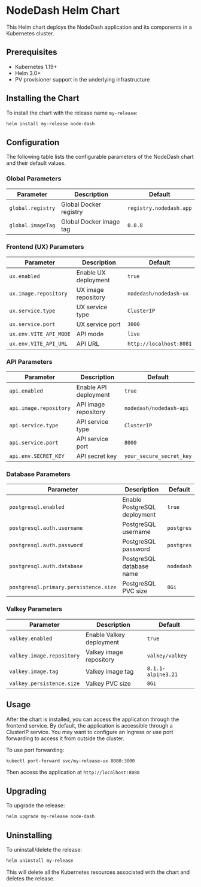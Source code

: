 # NodeDash Helm Chart

This Helm chart deploys the NodeDash application and its components in a Kubernetes cluster.

## Prerequisites

- Kubernetes 1.19+
- Helm 3.0+
- PV provisioner support in the underlying infrastructure

## Installing the Chart

To install the chart with the release name `my-release`:

```bash
helm install my-release node-dash
```

## Configuration

The following table lists the configurable parameters of the NodeDash chart and their default values.

### Global Parameters

| Parameter | Description | Default                 |
|-----------|-------------|-------------------------|
| `global.registry` | Global Docker registry | `registry.nodedash.app` |
| `global.imageTag` | Global Docker image tag | `0.0.8`                 |

### Frontend (UX) Parameters

| Parameter | Description | Default                |
|-----------|-------------|------------------------|
| `ux.enabled` | Enable UX deployment | `true`                 |
| `ux.image.repository` | UX image repository | `nodedash/nodedash-ux` |
| `ux.service.type` | UX service type | `ClusterIP`            |
| `ux.service.port` | UX service port | `3000`                 |
| `ux.env.VITE_API_MODE` | API mode | `live`                 |
| `ux.env.VITE_API_URL` | API URL | `http://localhost:8081` |

### API Parameters

| Parameter | Description | Default                  |
|-----------|-------------|--------------------------|
| `api.enabled` | Enable API deployment | `true`                   |
| `api.image.repository` | API image repository | `nodedash/nodedash-api`  |
| `api.service.type` | API service type | `ClusterIP`              |
| `api.service.port` | API service port | `8000`                   |
| `api.env.SECRET_KEY` | API secret key | `your_secure_secret_key` |

### Database Parameters

| Parameter | Description | Default    |
|-----------|-------------|------------|
| `postgresql.enabled` | Enable PostgreSQL deployment | `true`     |
| `postgresql.auth.username` | PostgreSQL username | `postgres` |
| `postgresql.auth.password` | PostgreSQL password | `postgres` |
| `postgresql.auth.database` | PostgreSQL database name | `nodedash` |
| `postgresql.primary.persistence.size` | PostgreSQL PVC size | `8Gi`      |

### Valkey Parameters

| Parameter | Description | Default |
|-----------|-------------|---------|
| `valkey.enabled` | Enable Valkey deployment | `true` |
| `valkey.image.repository` | Valkey image repository | `valkey/valkey` |
| `valkey.image.tag` | Valkey image tag | `8.1.1-alpine3.21` |
| `valkey.persistence.size` | Valkey PVC size | `8Gi` |

## Usage

After the chart is installed, you can access the application through the frontend service. By default, the application is accessible through a ClusterIP service. You may want to configure an Ingress or use port forwarding to access it from outside the cluster.

To use port forwarding:

```bash
kubectl port-forward svc/my-release-ux 8080:3000
```

Then access the application at `http://localhost:8080`

## Upgrading

To upgrade the release:

```bash
helm upgrade my-release node-dash
```

## Uninstalling

To uninstall/delete the release:

```bash
helm uninstall my-release
```

This will delete all the Kubernetes resources associated with the chart and deletes the release.